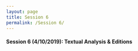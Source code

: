 ```yaml
---
layout: page
title: Session 6
permalink: /Session 6/
---
```


#### Session 6 (4/10/2019): Textual Analysis & Editions
